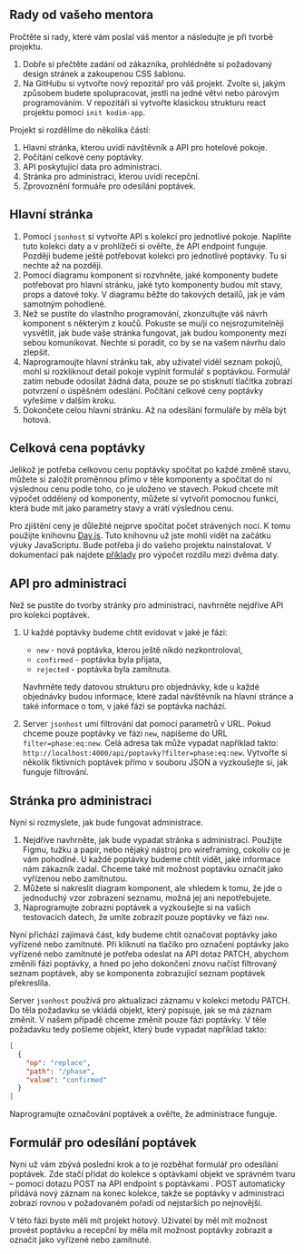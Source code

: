## Rady od vašeho mentora

Pročtěte si rady, které vám poslal váš mentor a následujte je při tvorbě projektu.

1. Dobře si přečtěte zadání od zákazníka, prohlédněte si požadovaný design stránek a zakoupenou CSS šablonu.
1. Na GitHubu si vytvořte nový repozitář pro váš projekt. Zvolte si, jakým způsobem budete spolupracovat, jestli na jedné větvi nebo párovým programováním. V repozitáři si vytvořte klasickou strukturu react projektu pomocí `init kodim-app`.

Projekt si rozdělíme do několika částí:

1. Hlavní stránka, kterou uvidí návštěvník a API pro hotelové pokoje.
1. Počítání celkové ceny poptávky.
1. API poskytující data pro administraci.
1. Stránka pro administraci, kterou uvidí recepční.
1. Zprovoznění formuáře pro odesílání poptávek.

## Hlavní stránka

1. Pomocí `jsonhost` si vytvořte API s kolekcí pro jednotlivé pokoje. Naplňte tuto kolekci daty a v prohlížeči si ověřte, že API endpoint funguje. Později budeme ještě potřebovat kolekci pro jednotlivé poptávky. Tu si nechte až na později.
1. Pomocí diagramu komponent si rozvhněte, jaké komponenty budete potřebovat pro hlavní stránku, jaké tyto komponenty budou mít stavy, props a datové toky. V diagramu běžte do takových detailů, jak je vám samotným pohodlené.
1. Než se pustíte do vlastního programování, zkonzultujte váš návrh komponent s některým z koučů. Pokuste se mu/jí co nejsrozumitelněji vysvětlit, jak bude vaše stránka fungovat, jak budou komponenty mezi sebou komunikovat. Nechte si poradit, co by se na vašem návrhu dalo zlepšit.
1. Naprogramoujte hlavní stránku tak, aby uživatel viděl seznam pokojů, mohl si rozkliknout detail pokoje vyplnit formulář s poptávkou. Formulář zatím nebude odosílat žádná data, pouze se po stisknutí tlačítka zobrazí potvrzení o úspěšném odeslání. Počítání celkové ceny poptávky vyřešíme v dalším kroku.
1. Dokončete celou hlavní stránku. Až na odesílání formuláře by měla být hotová.

## Celková cena poptávky

Jelikož je potřeba celkovou cenu poptávky spočítat po každé změně stavu, můžete si založit proměnnou přímo v těle komponenty a spočítat do ní výslednou cenu podle toho, co je uloženo ve stavech. Pokud chcete mít výpočet oddělený od komponenty, můžete si vytvořit pomocnou funkci, která bude mít jako parametry stavy a vrátí výslednou cenu.

Pro zjištění ceny je důležité nejprve spočítat počet strávených nocí. K tomu použijte knihovnu [Day.js](https://day.js.org/). Tuto knihovnu už jste mohli vidět na začátku výuky JavaScriptu. Bude potřeba ji do vašeho projektu nainstalovat. V dokumentaci pak najdete [příklady](https://day.js.org/docs/en/display/difference) pro výpočet rozdílu mezi dvěma daty.

## API pro administraci

Než se pustíte do tvorby stránky pro administraci, navhrněte nejdříve API pro kolekci poptávek.

1.  U každé poptávky budeme chtít evidovat v jaké je fázi:

    - `new` - nová poptávka, kterou ještě nikdo nezkontroloval,
    - `confirmed` - poptávka byla přijata,
    - `rejected` - poptávka byla zamítnuta.

    Navhrněte tedy datovou strukturu pro objednávky, kde u každé objednávky budou informace, které zadal návštěvník na hlavní stránce a také informace o tom, v jaké fázi se poptávka nachází.

1.  Server `jsonhost` umí filtrování dat pomocí parametrů v URL. Pokud chceme pouze poptávky ve fázi `new`, napíšeme do URL `filter=phase:eq:new`. Celá adresa tak může vypadat například takto: `http://localhost:4000/api/poptavky?filter=phase:eq:new`. Vytvořte si několik fiktivních poptávek přímo v souboru JSON a vyzkoušejte si, jak funguje filtrování.

## Stránka pro administraci

Nyní si rozmyslete, jak bude fungovat administrace.

1. Nejdříve navhrněte, jak bude vypadat stránka s administrací. Použijte Figmu, tužku a papír, nebo nějaký nástroj pro wireframing, cokoliv co je vám pohodlné. U každé poptávky budeme chtít vidět, jaké informace nám zákazník zadal. Chceme také mít možnost poptávku označit jako vyřízenou nebo zamítnutou.
1. Můžete si nakreslit diagram komponent, ale vhledem k tomu, že jde o jednoduchý vzor zobrazení seznamu, možná jej ani nepotřebujete.
1. Naprogramujte zobrazní poptávek a vyzkoušejte si na vašich testovacích datech, že umíte zobrazit pouze poptávky ve fázi `new`.

Nyní přichází zajímavá část, kdy budeme chtít označovat poptávky jako vyřízené nebo zamítnuté. Při kliknutí na tlačíko pro označení poptávky jako vyřízené nebo zamítnuté je potřeba odeslat na API dotaz PATCH, abychom změnili fázi poptávky, a hned po jeho dokončení znovu načíst filtrovaný seznam poptávek, aby se komponenta zobrazující seznam poptávek překreslila.

Server `jsonhost` používá pro aktualizaci záznamu v kolekci metodu PATCH. Do těla požadavku se vkládá objekt, který popisuje, jak se má záznam změnit. V našem případě chceme změnit pouze fázi poptávky. V těle požadavku tedy pošleme objekt, který bude vypadat například takto:

```json
[
  {
    "op": "replace",
    "path": "/phase",
    "value": "confirmed"
  }
]
```

Naprogramujte označování poptávek a ověřte, že administrace funguje.

## Formulář pro odesílání poptávek

Nyní už vám zbývá poslední krok a to je rozběhat formulář pro odesílání poptávek. Zde stačí přidat do kolekce s optávkami objekt ve správném tvaru – pomocí dotazu POST na API endpoint s poptávkami . POST automaticky přidává nový záznam na konec kolekce, takže se poptávky v administraci zobrazí rovnou v požadovaném pořadí od nejstarších po nejnovější.

V této fázi byste měli mít projekt hotový. Uživatel by měl mít možnost provést poptávku a recepční by měla mít možnost poptávky zobrazit a označit jako vyřízené nebo zamítnuté.
